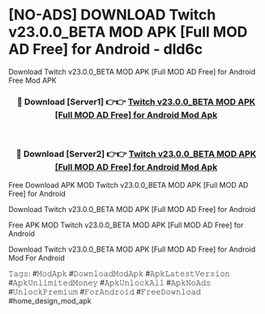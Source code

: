 # [NO-ADS] DOWNLOAD Twitch v23.0.0_BETA MOD APK [Full MOD AD Free] for Android - dld6c
Download Twitch v23.0.0_BETA MOD APK [Full MOD AD Free] for Android Free Mod APK

<div align="center">
<h3>🔴 Download [Server1] 👉👉 <a href="https://apk-comot.site?title=Twitch_v23.0.0_BETA_MOD_APK_[Full_MOD_AD_Free]_for_Android">Twitch v23.0.0_BETA MOD APK [Full MOD AD Free] for Android Mod Apk</a></h3><br>

<h3>🔴 Download [Server2] 👉👉 <a href="https://apk-comot.site?title=Twitch_v23.0.0_BETA_MOD_APK_[Full_MOD_AD_Free]_for_Android">Twitch v23.0.0_BETA MOD APK [Full MOD AD Free] for Android Mod Apk</a></h3>
</div>


Free Download APK MOD Twitch v23.0.0_BETA MOD APK [Full MOD AD Free] for Android

Download Twitch v23.0.0_BETA MOD APK [Full MOD AD Free] for Android 

Free APK MOD Twitch v23.0.0_BETA MOD APK [Full MOD AD Free] for Android 

Download Twitch v23.0.0_BETA MOD APK [Full MOD AD Free] for Android Mod For Android

𝚃𝚊𝚐𝚜: #𝙼𝚘𝚍𝙰𝚙𝚔 #𝙳𝚘𝚠𝚗𝚕𝚘𝚊𝚍𝙼𝚘𝚍𝙰𝚙𝚔 #𝙰𝚙𝚔𝙻𝚊𝚝𝚎𝚜𝚝𝚅𝚎𝚛𝚜𝚒𝚘𝚗 #𝙰𝚙𝚔𝚄𝚗𝚕𝚒𝚖𝚒𝚝𝚎𝚍𝙼𝚘𝚗𝚎𝚢 #𝙰𝚙𝚔𝚄𝚗𝚕𝚘𝚌𝚔𝙰𝚕𝚕 #𝙰𝚙𝚔𝙽𝚘𝙰𝚍𝚜 #𝚄𝚗𝚕𝚘𝚌𝚔𝙿𝚛𝚎𝚖𝚒𝚞𝚖 #𝙵𝚘𝚛𝙰𝚗𝚍𝚛𝚘𝚒𝚍 #𝙵𝚛𝚎𝚎𝙳𝚘𝚠𝚗𝚕𝚘𝚊𝚍 #home_design_mod_apk